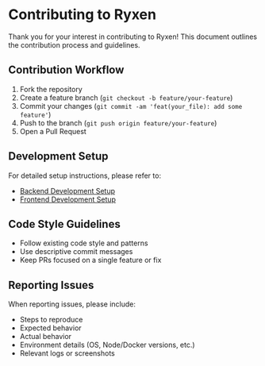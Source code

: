 # Contributing to Ryxen

Thank you for your interest in contributing to Ryxen! This document outlines the contribution process and guidelines.

## Contribution Workflow

1. Fork the repository
2. Create a feature branch (`git checkout -b feature/your-feature`)
3. Commit your changes (`git commit -am 'feat(your_file): add some feature'`)
4. Push to the branch (`git push origin feature/your-feature`)
5. Open a Pull Request

## Development Setup

For detailed setup instructions, please refer to:

- [Backend Development Setup](backend/README.md)
- [Frontend Development Setup](frontend/README.md)

## Code Style Guidelines

- Follow existing code style and patterns
- Use descriptive commit messages
- Keep PRs focused on a single feature or fix

## Reporting Issues

When reporting issues, please include:

- Steps to reproduce
- Expected behavior
- Actual behavior
- Environment details (OS, Node/Docker versions, etc.)
- Relevant logs or screenshots
